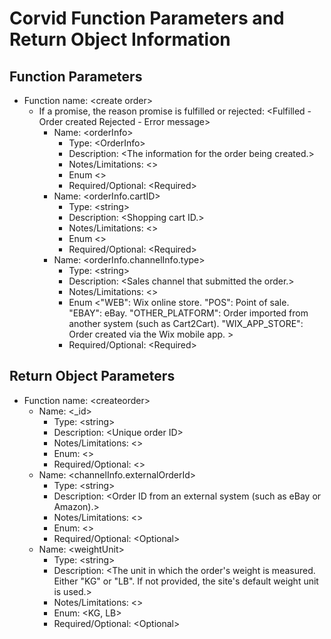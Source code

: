 # Corvid Function Parameters and Return Object Information
## Function Parameters
- Function name: \<create order>
  - If a promise, the reason promise is fulfilled or rejected: <Fulfilled - Order created Rejected - Error message>
    - Name: \<orderInfo>
      - Type: \<OrderInfo>
      - Description: \<The information for the order being created.>
      - Notes/Limitations: <>
      - Enum <>
      - Required/Optional: \<Required>
    - Name: \<orderInfo.cartID>
      - Type: \<string>
      - Description: \<Shopping cart ID.>
      - Notes/Limitations: <>
      - Enum <>
      - Required/Optional: \<Required>
    - Name: \<orderInfo.channelInfo.type>
      - Type: \<string>
      - Description: \<Sales channel that submitted the order.>
      - Notes/Limitations: <>
      - Enum <"WEB": Wix online store. "POS": Point of sale. "EBAY": eBay. "OTHER_PLATFORM": Order imported from another system (such as Cart2Cart). "WIX_APP_STORE": Order created via the Wix mobile app. >
      - Required/Optional: \<Required>

## Return Object Parameters
- Function name: \<createorder>
  - Name: \<_id>
    - Type: \<string>
    - Description: \<Unique order ID>
    - Notes/Limitations: \<>
    - Enum: \<>
    - Required/Optional: \<>
  - Name: \<channelInfo.externalOrderId>
    - Type: \<string>
    - Description: \<Order ID from an external system (such as eBay or Amazon).>
    - Notes/Limitations: \<>
    - Enum: \<>
    - Required/Optional: \<Optional>
  - Name: \<weightUnit>
    - Type: \<string>
    - Description: \<The unit in which the order's weight is measured. Either "KG" or "LB". If not provided, the site's default weight unit is used.>
    - Notes/Limitations: \<>
    - Enum: \<KG, LB>
    - Required/Optional: \<Optional>
